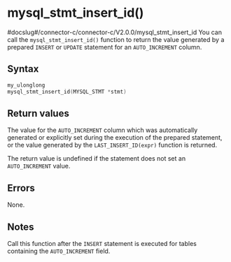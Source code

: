 mysql_stmt_insert_id()
===========================================
#docslug#/connector-c/connector-c/V2.0.0/mysql_stmt_insert_id
You can call the `mysql_stmt_insert_id()` function to return the value generated by a prepared `INSERT` or `UPDATE` statement for an `AUTO_INCREMENT` column.

Syntax
---------------------------

```c
my_ulonglong
mysql_stmt_insert_id(MYSQL_STMT *stmt)
```



Return values
----------------------------------

The value for the `AUTO_INCREMENT` column which was automatically generated or explicitly set during the execution of the prepared statement, or the value generated by the `LAST_INSERT_ID(expr)` function is returned.

The return value is undefined if the statement does not set an `AUTO_INCREMENT` value.

Errors
---------------------------

None.

Notes
--------------------------

Call this function after the `INSERT` statement is executed for tables containing the `AUTO_INCREMENT` field.
